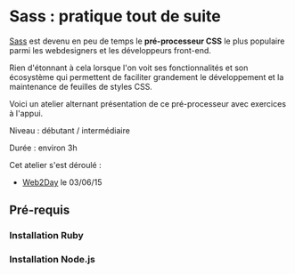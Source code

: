 
# Sass : pratique tout de suite

[Sass](http://sass-lang.com/) est devenu en peu de temps le **pré-processeur CSS** le plus populaire parmi les webdesigners et les développeurs front-end.

Rien d'étonnant à cela lorsque l'on voit ses fonctionnalités et son écosystème qui permettent de faciliter grandement le développement et la maintenance de feuilles de styles CSS.

Voici un atelier alternant présentation de ce pré-processeur avec exercices à l'appui.

Niveau : débutant / intermédiaire

Durée : environ 3h

Cet atelier s'est déroulé :
- [Web2Day](http://web2day.co/) le 03/06/15

## Pré-requis



### Installation Ruby

### Installation Node.js
